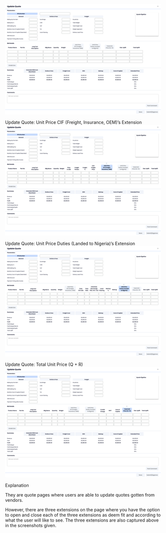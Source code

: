 ![overview](/Desc/img/taskboverview.png)

 
Update Quote: Unit Price CIF (Freight, Insurance, OEM)’s Extension 
![overview](/Desc/img/taskboverview2.png)

 
Update Quote: Unit Price Duties (Landed to Nigeria)’s Extension 
![overview](/Desc/img/taskboverview3.png)
 
 
 
Update Quote: Total Unit Price (Q + R) 
![overview](/Desc/img/taskboverview4.png)

 
Explanation 
 
They are quote pages where users are able to update quotes gotten from vendors. 
 
However, there are three extensions on the page where you have the option to open and close each of the three extensions as deem fit and according to what the user will like to see. The three extensions are also captured above in the screenshots given. 
